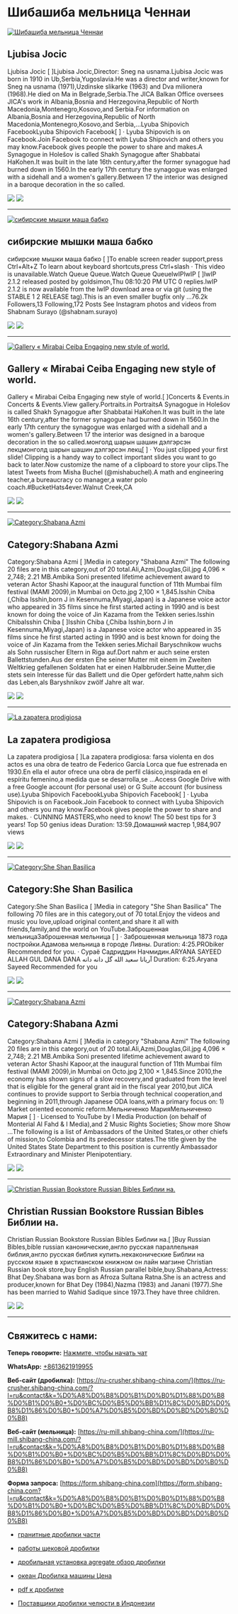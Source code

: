 # Шибашиба мельница Ченнаи

<a href="https://swt.shibang-china.com/?l=ru&img&k=%D0%A8%D0%B8%D0%B1%D0%B0%D1%88%D0%B8%D0%B1%D0%B0+%D0%BC%D0%B5%D0%BB%D1%8C%D0%BD%D0%B8%D1%86%D0%B0+%D0%A7%D0%B5%D0%BD%D0%BD%D0%B0%D0%B8" target="_blank">![Шибашиба мельница Ченнаи](http://static.shibang-china.com/all-800x300/1079.jpg)</a>

## Ljubisa Jocic
Ljubisa Jocic [ ]Ljubisa Jocic,Director: Sneg na usnama.Ljubisa Jocic was born in 1910 in Ub,Serbia,Yugoslavia.He was a director and writer,known for Sneg na usnama (1971),Uzdinske slikarke (1963) and Dva milionera (1968).He died on Ma in Belgrade,Serbia.The JICA Balkan Office oversees JICA's work in Albania,Bosnia and Herzegovina,Republic of North Macedonia,Montenegro,Kosovo,and Serbia.For information on Albania,Bosnia and Herzegovina,Republic of North Macedonia,Montenegro,Kosovo,and Serbia,…Lyuba Shipovich FacebookLyuba Shipovich Facebook[ ]&nbsp;&#0183;&#32;Lyuba Shipovich is on Facebook.Join Facebook to connect with Lyuba Shipovich and others you may know.Facebook gives people the power to share and makes.A Synagogue in Holešov is called Shakh Synagogue after Shabbatai HaKohen.It was built in the late 16th century,after the former synagogue had burned down in 1560.In the early 17th century the synagogue was enlarged with a sidehall and a women's gallery.Between 17 the interior was designed in a baroque decoration in the so called.


<a href="https://whatsapp.shibangsoft.com/WhatsApp.php" target="_blank" title="WhatsApp">![](http://static.shibang-china.com/icon/whatsapp.png)</a> <a href="https://swt.shibang-china.com/?l=ru&icon&k=%D0%A8%D0%B8%D0%B1%D0%B0%D1%88%D0%B8%D0%B1%D0%B0+%D0%BC%D0%B5%D0%BB%D1%8C%D0%BD%D0%B8%D1%86%D0%B0+%D0%A7%D0%B5%D0%BD%D0%BD%D0%B0%D0%B8" target="_blank">![](http://static.shibang-china.com/icon/chat-ru.png)</a>

---

<a href="https://swt.shibang-china.com/?l=ru&img&k=%D0%A8%D0%B8%D0%B1%D0%B0%D1%88%D0%B8%D0%B1%D0%B0+%D0%BC%D0%B5%D0%BB%D1%8C%D0%BD%D0%B8%D1%86%D0%B0+%D0%A7%D0%B5%D0%BD%D0%BD%D0%B0%D0%B8" target="_blank">![сибирские мышки маша бабко](http://static.shibang-china.com/all-800x300/320.jpg)</a>

## сибирские мышки маша бабко
сибирские мышки маша бабко [ ]To enable screen reader support,press Ctrl+Alt+Z To learn about keyboard shortcuts,press Ctrl+slash&nbsp;&#0183;&#32;This video is unavailable.Watch Queue Queue.Watch Queue QueuelwIPlwIP [ ]lwIP 2.1.2 released posted by goldsimon,Thu 08:10:20 PM UTC 0 replies.lwIP 2.1.2 is now available from the lwIP download area or via git (using the STABLE 1 2 RELEASE tag).This is an even smaller bugfix only …76.2k Followers,13 Following,172 Posts See Instagram photos and videos from Shabnam Surayo (@shabnam.surayo)


<a href="https://whatsapp.shibangsoft.com/WhatsApp.php" target="_blank" title="WhatsApp">![](http://static.shibang-china.com/icon/whatsapp.png)</a> <a href="https://swt.shibang-china.com/?l=ru&icon&k=%D0%A8%D0%B8%D0%B1%D0%B0%D1%88%D0%B8%D0%B1%D0%B0+%D0%BC%D0%B5%D0%BB%D1%8C%D0%BD%D0%B8%D1%86%D0%B0+%D0%A7%D0%B5%D0%BD%D0%BD%D0%B0%D0%B8" target="_blank">![](http://static.shibang-china.com/icon/chat-ru.png)</a>

---

<a href="https://swt.shibang-china.com/?l=ru&img&k=%D0%A8%D0%B8%D0%B1%D0%B0%D1%88%D0%B8%D0%B1%D0%B0+%D0%BC%D0%B5%D0%BB%D1%8C%D0%BD%D0%B8%D1%86%D0%B0+%D0%A7%D0%B5%D0%BD%D0%BD%D0%B0%D0%B8" target="_blank">![Gallery &#171; Mirabai Ceiba Engaging new style of world.](http://static.shibang-china.com/all-800x300/1167.jpg)</a>

## Gallery &#171; Mirabai Ceiba Engaging new style of world.
Gallery &#171; Mirabai Ceiba Engaging new style of world.[ ]Concerts &amp; Events.in Concerts &amp; Events.View gallery.Portraits.in PortraitsA Synagogue in Holešov is called Shakh Synagogue after Shabbatai HaKohen.It was built in the late 16th century,after the former synagogue had burned down in 1560.In the early 17th century the synagogue was enlarged with a sidehall and a women's gallery.Between 17 the interior was designed in a baroque decoration in the so called.монголд шарын шашин дэлгэрсэн лекцмонголд шарын шашин дэлгэрсэн лекц[ ]&nbsp;&#0183;&#32;You just clipped your first slide! Clipping is a handy way to collect important slides you want to go back to later.Now customize the name of a clipboard to store your clips.The latest Tweets from Misha Buchel (@mishabuchel).A math and engineering teacher,a bureaucracy co manager,a water polo coach.#BucketHats4ever.Walnut Creek,CA


<a href="https://whatsapp.shibangsoft.com/WhatsApp.php" target="_blank" title="WhatsApp">![](http://static.shibang-china.com/icon/whatsapp.png)</a> <a href="https://swt.shibang-china.com/?l=ru&icon&k=%D0%A8%D0%B8%D0%B1%D0%B0%D1%88%D0%B8%D0%B1%D0%B0+%D0%BC%D0%B5%D0%BB%D1%8C%D0%BD%D0%B8%D1%86%D0%B0+%D0%A7%D0%B5%D0%BD%D0%BD%D0%B0%D0%B8" target="_blank">![](http://static.shibang-china.com/icon/chat-ru.png)</a>

---

<a href="https://swt.shibang-china.com/?l=ru&img&k=%D0%A8%D0%B8%D0%B1%D0%B0%D1%88%D0%B8%D0%B1%D0%B0+%D0%BC%D0%B5%D0%BB%D1%8C%D0%BD%D0%B8%D1%86%D0%B0+%D0%A7%D0%B5%D0%BD%D0%BD%D0%B0%D0%B8" target="_blank">![Category:Shabana Azmi](http://static.shibang-china.com/all-800x300/1047.jpg)</a>

## Category:Shabana Azmi
Category:Shabana Azmi [ ]Media in category &quot;Shabana Azmi&quot; The following 20 files are in this category,out of 20 total.Ali,Azmi,Douglas,Gil.jpg 4,096 &#215; 2,748; 2.21 MB.Ambika Soni presented lifetime achievement award to veteran Actor Shashi Kapoor,at the inaugural function of 11th Mumbai film festival (MAMI 2009),in Mumbai on Octo.jpg 2,100 &#215; 1,845.Isshin Chiba (,Chiba Isshin,born J in Kesennuma,Miyagi,Japan) is a Japanese voice actor who appeared in 35 films since he first started acting in 1990 and is best known for doing the voice of Jin Kazama from the Tekken series.Isshin ChibaIsshin Chiba [ ]Isshin Chiba (,Chiba Isshin,born J in Kesennuma,Miyagi,Japan) is a Japanese voice actor who appeared in 35 films since he first started acting in 1990 and is best known for doing the voice of Jin Kazama from the Tekken series.Michail Baryschnikow wuchs als Sohn russischer Eltern in Riga auf.Dort nahm er auch seine ersten Ballettstunden.Aus der ersten Ehe seiner Mutter mit einem im Zweiten Weltkrieg gefallenen Soldaten hat er einen Halbbruder.Seine Mutter,die stets sein Interesse f&#252;r das Ballett und die Oper gef&#246;rdert hatte,nahm sich das Leben,als Baryshnikov zw&#246;lf Jahre alt war.


<a href="https://whatsapp.shibangsoft.com/WhatsApp.php" target="_blank" title="WhatsApp">![](http://static.shibang-china.com/icon/whatsapp.png)</a> <a href="https://swt.shibang-china.com/?l=ru&icon&k=%D0%A8%D0%B8%D0%B1%D0%B0%D1%88%D0%B8%D0%B1%D0%B0+%D0%BC%D0%B5%D0%BB%D1%8C%D0%BD%D0%B8%D1%86%D0%B0+%D0%A7%D0%B5%D0%BD%D0%BD%D0%B0%D0%B8" target="_blank">![](http://static.shibang-china.com/icon/chat-ru.png)</a>

---

<a href="https://swt.shibang-china.com/?l=ru&img&k=%D0%A8%D0%B8%D0%B1%D0%B0%D1%88%D0%B8%D0%B1%D0%B0+%D0%BC%D0%B5%D0%BB%D1%8C%D0%BD%D0%B8%D1%86%D0%B0+%D0%A7%D0%B5%D0%BD%D0%BD%D0%B0%D0%B8" target="_blank">![La zapatera prodigiosa](http://static.shibang-china.com/all-800x300/482.jpg)</a>

## La zapatera prodigiosa
La zapatera prodigiosa [ ]La zapatera prodigiosa: farsa violenta en dos actos es una obra de teatro de Federico Garc&#237;a Lorca que fue estrenada en 1930.En ella el autor ofrece una obra de perfil cl&#225;sico,inspirada en el esp&#237;ritu femenino,a medida que se desarrolla,se …Access Google Drive with a free Google account (for personal use) or G Suite account (for business use).Lyuba Shipovich FacebookLyuba Shipovich Facebook[ ]&nbsp;&#0183;&#32;Lyuba Shipovich is on Facebook.Join Facebook to connect with Lyuba Shipovich and others you may know.Facebook gives people the power to share and makes.&nbsp;&#0183;&#32;CUNNING MASTERS,who need to know! The 50 best tips for 3 years! Top 50 genius ideas Duration: 13:59.Домашний мастер 1,984,907 views


<a href="https://whatsapp.shibangsoft.com/WhatsApp.php" target="_blank" title="WhatsApp">![](http://static.shibang-china.com/icon/whatsapp.png)</a> <a href="https://swt.shibang-china.com/?l=ru&icon&k=%D0%A8%D0%B8%D0%B1%D0%B0%D1%88%D0%B8%D0%B1%D0%B0+%D0%BC%D0%B5%D0%BB%D1%8C%D0%BD%D0%B8%D1%86%D0%B0+%D0%A7%D0%B5%D0%BD%D0%BD%D0%B0%D0%B8" target="_blank">![](http://static.shibang-china.com/icon/chat-ru.png)</a>

---

<a href="https://swt.shibang-china.com/?l=ru&img&k=%D0%A8%D0%B8%D0%B1%D0%B0%D1%88%D0%B8%D0%B1%D0%B0+%D0%BC%D0%B5%D0%BB%D1%8C%D0%BD%D0%B8%D1%86%D0%B0+%D0%A7%D0%B5%D0%BD%D0%BD%D0%B0%D0%B8" target="_blank">![Category:She Shan Basilica](http://static.shibang-china.com/all-800x300/575.jpg)</a>

## Category:She Shan Basilica
Category:She Shan Basilica [ ]Media in category &quot;She Shan Basilica&quot; The following 70 files are in this category,out of 70 total.Enjoy the videos and music you love,upload original content,and share it all with friends,family,and the world on YouTube.Заброшенная мельницаЗаброшенная мельница [ ]&nbsp;&#0183;&#32;Заброшенная мельница 1873 года постройки.Адамова мельница в городе Ливны. Duration: 4:25.PRObiker Recommended for you.&nbsp;&#0183;&#32;Сураё Садриддин Начмидин.ARYANA SAYEED ALLAH GUL DANA DANA آریانا سعید الله گل دانه دانه Duration: 6:25.Aryana Sayeed Recommended for you


<a href="https://whatsapp.shibangsoft.com/WhatsApp.php" target="_blank" title="WhatsApp">![](http://static.shibang-china.com/icon/whatsapp.png)</a> <a href="https://swt.shibang-china.com/?l=ru&icon&k=%D0%A8%D0%B8%D0%B1%D0%B0%D1%88%D0%B8%D0%B1%D0%B0+%D0%BC%D0%B5%D0%BB%D1%8C%D0%BD%D0%B8%D1%86%D0%B0+%D0%A7%D0%B5%D0%BD%D0%BD%D0%B0%D0%B8" target="_blank">![](http://static.shibang-china.com/icon/chat-ru.png)</a>

---

<a href="https://swt.shibang-china.com/?l=ru&img&k=%D0%A8%D0%B8%D0%B1%D0%B0%D1%88%D0%B8%D0%B1%D0%B0+%D0%BC%D0%B5%D0%BB%D1%8C%D0%BD%D0%B8%D1%86%D0%B0+%D0%A7%D0%B5%D0%BD%D0%BD%D0%B0%D0%B8" target="_blank">![Category:Shabana Azmi](http://static.shibang-china.com/all-800x300/1196.jpg)</a>

## Category:Shabana Azmi
Category:Shabana Azmi [ ]Media in category &quot;Shabana Azmi&quot; The following 20 files are in this category,out of 20 total.Ali,Azmi,Douglas,Gil.jpg 4,096 &#215; 2,748; 2.21 MB.Ambika Soni presented lifetime achievement award to veteran Actor Shashi Kapoor,at the inaugural function of 11th Mumbai film festival (MAMI 2009),in Mumbai on Octo.jpg 2,100 &#215; 1,845.Since 2010,the economy has shown signs of a slow recovery,and graduated from the level that is eligible for the general grant aid in the fiscal year 2010,but JICA continues to provide support to Serbia through technical cooperation,and beginning in 2011,through Japanese ODA loans,with a primary focus on: 1) Market oriented economic reform.Мельниченко МарияМельниченко Мария [ ]&nbsp;&#0183;&#32;Licensed to YouTube by I Media Production (on behalf of Monterial Al Fahd &amp; I Media),and 2 Music Rights Societies; Show more Show …The following is a list of Ambassadors of the United States,or other chiefs of mission,to Colombia and its predecessor states.The title given by the United States State Department to this position is currently Ambassador Extraordinary and Minister Plenipotentiary.


<a href="https://whatsapp.shibangsoft.com/WhatsApp.php" target="_blank" title="WhatsApp">![](http://static.shibang-china.com/icon/whatsapp.png)</a> <a href="https://swt.shibang-china.com/?l=ru&icon&k=%D0%A8%D0%B8%D0%B1%D0%B0%D1%88%D0%B8%D0%B1%D0%B0+%D0%BC%D0%B5%D0%BB%D1%8C%D0%BD%D0%B8%D1%86%D0%B0+%D0%A7%D0%B5%D0%BD%D0%BD%D0%B0%D0%B8" target="_blank">![](http://static.shibang-china.com/icon/chat-ru.png)</a>

---

<a href="https://swt.shibang-china.com/?l=ru&img&k=%D0%A8%D0%B8%D0%B1%D0%B0%D1%88%D0%B8%D0%B1%D0%B0+%D0%BC%D0%B5%D0%BB%D1%8C%D0%BD%D0%B8%D1%86%D0%B0+%D0%A7%D0%B5%D0%BD%D0%BD%D0%B0%D0%B8" target="_blank">![Christian Russian Bookstore Russian Bibles Библии на.](http://static.shibang-china.com/all-800x300/534.jpg)</a>

## Christian Russian Bookstore Russian Bibles Библии на.
Christian Russian Bookstore Russian Bibles Библии на.[ ]Buy Russian Bibles,bible russian канонические,англо русская параллельная библия,англо русская библия купить.некаконические Библии на русском языке в христианском книжном он лайн магзине Christian Russian book store,buy English Russian parallel bible,buy.Shabana,Actress: Bhat Dey.Shabana was born as Afroza Sultana Ratna.She is an actress and producer,known for Bhat Dey (1984),Nazma (1983) and Janani (1977).She has been married to Wahid Sadique since 1973.They have three children.

<a href="https://whatsapp.shibangsoft.com/WhatsApp.php" target="_blank" title="WhatsApp">![](http://static.shibang-china.com/icon/whatsapp.png)</a> <a href="https://swt.shibang-china.com/?l=ru&icon&k=%D0%A8%D0%B8%D0%B1%D0%B0%D1%88%D0%B8%D0%B1%D0%B0+%D0%BC%D0%B5%D0%BB%D1%8C%D0%BD%D0%B8%D1%86%D0%B0+%D0%A7%D0%B5%D0%BD%D0%BD%D0%B0%D0%B8" target="_blank">![](http://static.shibang-china.com/icon/chat-ru.png)</a>

---
## Свяжитесь с нами:

**Теперь говорите:** [Нажмите, чтобы начать чат](https://swt.shibang-china.com?l=ru&contact&k=%D0%A8%D0%B8%D0%B1%D0%B0%D1%88%D0%B8%D0%B1%D0%B0+%D0%BC%D0%B5%D0%BB%D1%8C%D0%BD%D0%B8%D1%86%D0%B0+%D0%A7%D0%B5%D0%BD%D0%BD%D0%B0%D0%B8)

**WhatsApp:**  [+8613621919955](https://whatsapp.shibangsoft.com/WhatsApp.php)

**Веб-сайт (дробилка):** [https://ru-crusher.shibang-china.com/](https://ru-crusher.shibang-china.com/?l=ru&contact&k=%D0%A8%D0%B8%D0%B1%D0%B0%D1%88%D0%B8%D0%B1%D0%B0+%D0%BC%D0%B5%D0%BB%D1%8C%D0%BD%D0%B8%D1%86%D0%B0+%D0%A7%D0%B5%D0%BD%D0%BD%D0%B0%D0%B8)

**Веб-сайт (мельница):** [https://ru-mill.shibang-china.com/](https://ru-mill.shibang-china.com/?l=ru&contact&k=%D0%A8%D0%B8%D0%B1%D0%B0%D1%88%D0%B8%D0%B1%D0%B0+%D0%BC%D0%B5%D0%BB%D1%8C%D0%BD%D0%B8%D1%86%D0%B0+%D0%A7%D0%B5%D0%BD%D0%BD%D0%B0%D0%B8)

**Форма запроса:** [https://form.shibang-china.com](https://form.shibang-china.com?l=ru&contact&k=%D0%A8%D0%B8%D0%B1%D0%B0%D1%88%D0%B8%D0%B1%D0%B0+%D0%BC%D0%B5%D0%BB%D1%8C%D0%BD%D0%B8%D1%86%D0%B0+%D0%A7%D0%B5%D0%BD%D0%BD%D0%B0%D0%B8)

* [гранитные дробилки части](../109/%D0%B3%D1%80%D0%B0%D0%BD%D0%B8%D1%82%D0%BD%D1%8B%D0%B5%20%D0%B4%D1%80%D0%BE%D0%B1%D0%B8%D0%BB%D0%BA%D0%B8%20%D1%87%D0%B0%D1%81%D1%82%D0%B8.md)

* [работы щековой дробилки](../116/%D1%80%D0%B0%D0%B1%D0%BE%D1%82%D1%8B%20%D1%89%D0%B5%D0%BA%D0%BE%D0%B2%D0%BE%D0%B9%20%D0%B4%D1%80%D0%BE%D0%B1%D0%B8%D0%BB%D0%BA%D0%B8.md)

* [дробильная установка agregate обзор дробилки](../110/%D0%B4%D1%80%D0%BE%D0%B1%D0%B8%D0%BB%D1%8C%D0%BD%D0%B0%D1%8F%20%D1%83%D1%81%D1%82%D0%B0%D0%BD%D0%BE%D0%B2%D0%BA%D0%B0%20agregate%C2%A0%D0%BE%D0%B1%D0%B7%D0%BE%D1%80%20%D0%B4%D1%80%D0%BE%D0%B1%D0%B8%D0%BB%D0%BA%D0%B8.md)

* [океан Дробилка машины Цена](../114/%D0%BE%D0%BA%D0%B5%D0%B0%D0%BD%20%D0%94%D1%80%D0%BE%D0%B1%D0%B8%D0%BB%D0%BA%D0%B0%20%D0%BC%D0%B0%D1%88%D0%B8%D0%BD%D1%8B%20%D0%A6%D0%B5%D0%BD%D0%B0.md)

* [pdf к дробилке](../118/pdf%20%D0%BA%20%D0%B4%D1%80%D0%BE%D0%B1%D0%B8%D0%BB%D0%BA%D0%B5.md)

* [Поставщики дробилки челюсти в Индонезии](../116/%D0%9F%D0%BE%D1%81%D1%82%D0%B0%D0%B2%D1%89%D0%B8%D0%BA%D0%B8%20%D0%B4%D1%80%D0%BE%D0%B1%D0%B8%D0%BB%D0%BA%D0%B8%20%D1%87%D0%B5%D0%BB%D1%8E%D1%81%D1%82%D0%B8%20%D0%B2%20%D0%98%D0%BD%D0%B4%D0%BE%D0%BD%D0%B5%D0%B7%D0%B8%D0%B8.md)